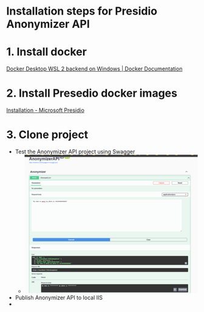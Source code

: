 # Installation steps for Presidio Anonymizer API

# 1. Install docker
[Docker Desktop WSL 2 backend on Windows | Docker Documentation](https://docs.docker.com/desktop/windows/wsl/#download)

# 2. Install Presedio docker images
[Installation - Microsoft Presidio](https://microsoft.github.io/presidio/installation/)

# 3. Clone project
 - Test the Anonymizer API project using Swagger
	 - ![Swagger_AnonymizerAPI](assets/Anonymizer.png)
 - Publish Anonymizer API to local IIS
 - 
